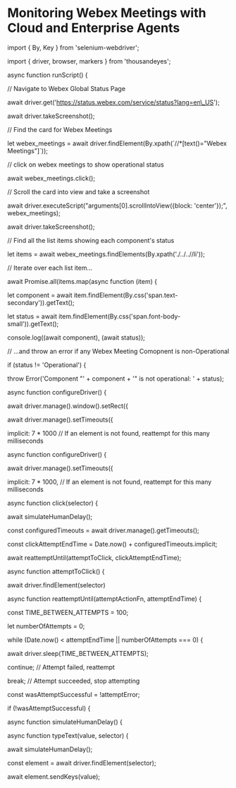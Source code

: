 # Monitoring Webex Meetings with Cloud and Enterprise Agents

import { By, Key } from 'selenium-webdriver';

import { driver, browser, markers } from 'thousandeyes';

async function runScript() {

// Navigate to Webex Global Status Page

await driver.get('https://status.webex.com/service/status?lang=en\_US');

await driver.takeScreenshot();

// Find the card for Webex Meetings

let webex\_meetings = await driver.findElement(By.xpath(\`//\*\[text()="Webex Meetings"]\`));

// click on webex meetings to show operational status

await webex\_meetings.click();

// Scroll the card into view and take a screenshot

await driver.executeScript("arguments\[0].scrollIntoView({block: 'center'});", webex\_meetings);

await driver.takeScreenshot();

// Find all the list items showing each component's status

let items = await webex\_meetings.findElements(By.xpath('./../..//li'));

// Iterate over each list item...

await Promise.all(items.map(async function (item) {

let component = await item.findElement(By.css('span.text-secondary')).getText();

let status = await item.findElement(By.css('span.font-body-small')).getText();

console.log((await component), (await status));

// ...and throw an error if any Webex Meeting Comopnent is non-Operational

if (status != 'Operational') {

throw Error('Component "' + component + '" is not operational: ' + status);

async function configureDriver() {

await driver.manage().window().setRect({

await driver.manage().setTimeouts({

implicit: 7 \* 1000 // If an element is not found, reattempt for this many milliseconds

async function configureDriver() {

await driver.manage().setTimeouts({

implicit: 7 \* 1000, // If an element is not found, reattempt for this many milliseconds

async function click(selector) {

await simulateHumanDelay();

const configuredTimeouts = await driver.manage().getTimeouts();

const clickAttemptEndTime = Date.now() + configuredTimeouts.implicit;

await reattemptUntil(attemptToClick, clickAttemptEndTime);

async function attemptToClick() {

await driver.findElement(selector)

async function reattemptUntil(attemptActionFn, attemptEndTime) {

const TIME\_BETWEEN\_ATTEMPTS = 100;

let numberOfAttempts = 0;

while (Date.now() < attemptEndTime || numberOfAttempts === 0) {

await driver.sleep(TIME\_BETWEEN\_ATTEMPTS);

continue; // Attempt failed, reattempt

break; // Attempt succeeded, stop attempting

const wasAttemptSuccessful = !attemptError;

if (!wasAttemptSuccessful) {

async function simulateHumanDelay() {

async function typeText(value, selector) {

await simulateHumanDelay();

const element = await driver.findElement(selector);

await element.sendKeys(value);
